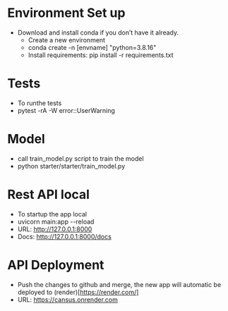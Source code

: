 
# Environment Set up
* Download and install conda if you don’t have it already.
    * Create a new environment
    * conda create -n [envname] "python=3.8.16"
	* Install requirements: pip install -r requirements.txt

# Tests
* To runthe tests
* pytest -rA -W error::UserWarning

# Model
* call train_model.py script to train the model
* python starter/starter/train_model.py

# Rest API local
* To startup the app local
* uvicorn main:app --reload
* URL: http://127.0.0.1:8000
* Docs: http://127.0.0.1:8000/docs


# API Deployment
* Push the changes to github and merge, the new app will automatic be deployed to (render)[https://render.com/]
* URL: https://cansus.onrender.com
